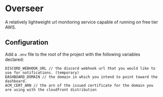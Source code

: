 # Overseer

A relatively lightweight url monitoring service capable of running on free tier AWS.

## Configuration
Add a `.env` file to the root of the project with the following variables declared:
```
DISCORD_WEBHOOK_URL // the discord webhook url that you would like to use for notifications. (temporary)
DASHBOARD_DOMAIN // the domain in which you intend to point toward the dashboard. 
ACM_CERT_ARN // the arn of the issued certificate for the domain you are using with the cloudfront distribution
```